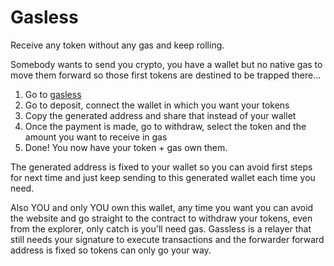 
# Gasless

Receive any token without any gas and keep rolling.

Somebody wants to send you crypto, you have a wallet but no native gas to move them forward so those first tokens are destined to be trapped there...

1. Go to [gasless](https://gassless-opal.vercel.app)
2. Go to deposit, connect the wallet in which you want your tokens
3. Copy the generated address and share that instead of your wallet
4. Once the payment is made, go to withdraw, select the token and the amount you want to receive in gas
5. Done! You now have your token + gas own them. 

The generated address is fixed to your wallet so you can avoid first steps for next time and just keep sending to this generated wallet each time you need.

Also YOU and only YOU own this wallet, any time you want you can avoid the website and go straight to the contract to withdraw your tokens, even from the explorer, only catch is you'll need gas. Gassless is a relayer that still needs your signature to execute transactions and the forwarder forward address is fixed so tokens can only go your way.


